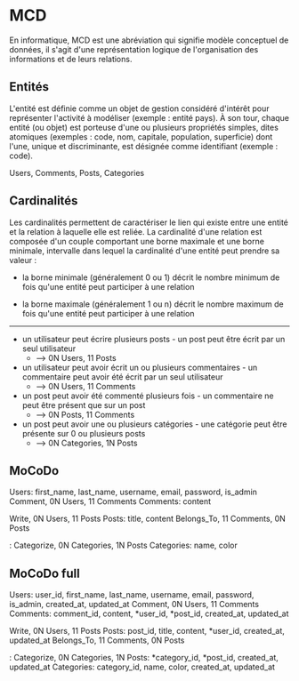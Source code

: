 # MCD

En informatique, MCD est une abréviation qui signifie modèle conceptuel de données, il s'agit d'une représentation logique de l'organisation des informations et de leurs relations.

## Entités

L'entité est définie comme un objet de gestion considéré d'intérêt pour représenter l'activité à modéliser (exemple : entité pays). À son tour, chaque entité (ou objet) est porteuse d'une ou plusieurs propriétés simples, dites atomiques (exemples : code, nom, capitale, population, superficie) dont l'une, unique et discriminante, est désignée comme identifiant (exemple : code).

Users, Comments, Posts, Categories

## Cardinalités

Les cardinalités permettent de caractériser le lien qui existe entre une entité et la relation à laquelle elle est reliée.
La cardinalité d'une relation est composée d'un couple comportant une borne maximale et une borne minimale, intervalle dans
lequel la cardinalité d'une entité peut prendre sa valeur :

- la borne minimale (généralement 0 ou 1) décrit le nombre minimum de fois qu'une entité peut participer à une
  relation

- la borne maximale (généralement 1 ou n) décrit le nombre maximum de fois qu'une entité peut participer à une relation

---

- un utilisateur peut écrire plusieurs posts - un post peut être écrit par un seul utilisateur
  - --> 0N Users, 11 Posts
- un utilisateur peut avoir écrit un ou plusieurs commentaires - un commentaire peut avoir été écrit par un seul utilisateur
  - --> 0N Users, 11 Comments
- un post peut avoir été commenté plusieurs fois - un commentaire ne peut être présent que sur un post
  - --> 0N Posts, 11 Comments
- un post peut avoir une ou plusieurs catégories - une catégorie peut être présente sur 0 ou plusieurs posts
  - --> 0N Categories, 1N Posts

## MoCoDo

Users: first_name, last_name, username, email, password, is_admin
Comment, 0N Users, 11 Comments
Comments: content

Write, 0N Users, 11 Posts
Posts: title, content
Belongs_To, 11 Comments, 0N Posts

:
Categorize, 0N Categories, 1N Posts
Categories: name, color

## MoCoDo full

Users: user_id, first_name, last_name, username, email, password, is_admin, created_at, updated_at
Comment, 0N Users, 11 Comments
Comments: comment_id, content, *user_id, *post_id, created_at, updated_at

Write, 0N Users, 11 Posts
Posts: post_id, title, content, \*user_id, created_at, updated_at
Belongs_To, 11 Comments, 0N Posts

:
Categorize, 0N Categories, 1N Posts: *category_id, *post_id, created_at, updated_at
Categories: category_id, name, color, created_at, updated_at
